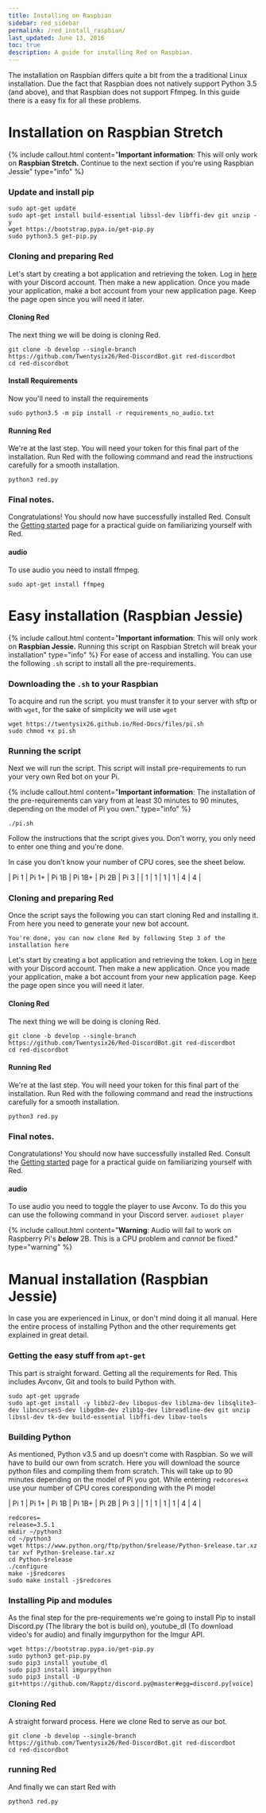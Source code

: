 ```yaml
---
title: Installing on Raspbian
sidebar: red_sidebar
permalink: /red_install_raspbian/
last_updated: June 13, 2016
toc: true
description: A guide for installing Red on Raspbian.
---
```


The installation on Raspbian differs quite a bit from the a traditional Linux installation.
Due the fact that Raspbian does not natively support Python 3.5 (and above),
and that Raspbian does not support Ffmpeg. In this guide there is a easy fix for all these problems.

# Installation on Raspbian Stretch
{% include callout.html content="**Important information**: This will only work on **Raspbian Stretch.** Continue to the next section if you're using Raspbian Jessie" type="info" %}

### Update and install pip

```
sudo apt-get update
sudo apt-get install build-essential libssl-dev libffi-dev git unzip -y
wget https://bootstrap.pypa.io/get-pip.py
sudo python3.5 get-pip.py
```

### Cloning and preparing Red

Let's start by creating a bot application and retrieving the token.
Log in [here](https://discordapp.com/developers/applications/me) with your Discord account.
Then make a new application. Once you made your application, make a bot account from your new application page.
Keep the page open since you will need it later.

#### Cloning Red
The next thing we will be doing is cloning Red.

```
git clone -b develop --single-branch https://github.com/Twentysix26/Red-DiscordBot.git red-discordbot
cd red-discordbot
```

#### Install Requirements
Now you'll need to install the requirements 

```
sudo python3.5 -m pip install -r requirements_no_audio.txt
```

#### Running Red
We're at the last step. You will need your token for this final part of the installation.
Run Red with the following command and read the instructions carefully for a smooth installation.

```
python3 red.py
```

### Final notes.
Congratulations! You should now have successfully installed Red.
Consult the [Getting started](/Red-Docs/red_getting_started/) page for a practical guide on familiarizing yourself with Red.

#### audio
To use audio you need to install ffmpeg. 

```
sudo apt-get install ffmpeg
```

# Easy installation (**Raspbian Jessie**)
{% include callout.html content="**Important information**: This will only work on **Raspbian Jessie.** Running this script on Raspbian Stretch will break your installation" type="info" %}
For ease of access and installing.
You can use the following ``.sh`` script to install all the pre-requirements.

### Downloading the ``.sh`` to your Raspbian
To acquire and run the script. you must transfer it to your server with sftp or with ``wget``,
for the sake of simplicity we will use ``wget``

```
wget https://twentysix26.github.io/Red-Docs/files/pi.sh
sudo chmod +x pi.sh
```

### Running the script
Next we will run the script.
This script will install pre-requirements to run your very own Red bot on your Pi.

{% include callout.html content="**Important information**: The installation of the pre-requirements can vary from at least 30 minutes to 90 minutes, depending on the model of Pi you own." type="info" %}

```
./pi.sh
```

Follow the instructions that the script gives you.
Don't worry, you only need to enter one thing and you're done.

In case you don't know your number of CPU cores, see the sheet below.

| Pi 1 	| Pi 1+ 	| Pi 1B 	| Pi 1B+ 	| Pi 2B 	| Pi 3 	|
| 1    	| 1     	| 1     	| 1      	| 4     	| 4    	|

### Cloning and preparing Red
Once the script says the following you can start cloning Red and installing it.
From here you need to generate your new bot account.

```
You're done, you can now clone Red by following Step 3 of the installation here
```

Let's start by creating a bot application and retrieving the token.
Log in [here](https://discordapp.com/developers/applications/me) with your Discord account.
Then make a new application. Once you made your application, make a bot account from your new application page.
Keep the page open since you will need it later.

#### Cloning Red
The next thing we will be doing is cloning Red.

```
git clone -b develop --single-branch https://github.com/Twentysix26/Red-DiscordBot.git red-discordbot
cd red-discordbot
```

#### Running Red
We're at the last step. You will need your token for this final part of the installation.
Run Red with the following command and read the instructions carefully for a smooth installation.

```
python3 red.py
```

### Final notes.
Congratulations! You should now have successfully installed Red.
Consult the [Getting started](/Red-Docs/red_getting_started/) page for a practical guide on familiarizing yourself with Red.

#### audio
To use audio you need to toggle the player to use Avconv. To do this you can use the following command in your Discord server. ``audioset player``

{% include callout.html content="**Warning**: Audio will fail to work on Raspberry Pi's ***below*** 2B. This is a CPU problem and *cannot* be fixed." type="warning" %}


# Manual installation (Raspbian Jessie)
In case you are experienced in Linux, or don't mind doing it all manual. Here the entire process of installing Python and the other requirements get explained in great detail.

### Getting the easy stuff from ``apt-get``
This part is straight forward. Getting all the requirements for Red. This includes Avconv, Git and tools to build Python with.

```
sudo apt-get upgrade
sudo apt-get install -y libbz2-dev libopus-dev liblzma-dev libsqlite3-dev libncurses5-dev libgdbm-dev zlib1g-dev libreadline-dev git unzip libssl-dev tk-dev build-essential libffi-dev libav-tools
```

### Building Python
As mentioned, Python v3.5 and up doesn't come with Raspbian.
So we will have to build our own from scratch.
Here you will download the source python files and compiling them from scratch.
This will take up to 90 minutes depending on the model of Pi you got.
While entering ``redcores=x`` use your number of CPU cores coresponding with the Pi model

| Pi 1 	| Pi 1+ 	| Pi 1B 	| Pi 1B+ 	| Pi 2B 	| Pi 3 	|
| 1    	| 1     	| 1     	| 1      	| 4     	| 4    	|

```
redcores=
release=3.5.1
mkdir ~/python3
cd ~/python3
wget https://www.python.org/ftp/python/$release/Python-$release.tar.xz
tar xvf Python-$release.tar.xz
cd Python-$release
./configure
make -j$redcores
sudo make install -j$redcores
```

### Installing Pip and modules
As the final step for the pre-requirements we're going to install Pip to install Discord.py (The library the bot is build on),
youtube_dl (To download video's for audio) and finally imgurpython for the Imgur API.

```
wget https://bootstrap.pypa.io/get-pip.py
sudo python3 get-pip.py
sudo pip3 install youtube_dl
sudo pip3 install imgurpython
sudo pip3 install -U git+https://github.com/Rapptz/discord.py@master#egg=discord.py[voice]
```

### Cloning Red
A straight forward process. Here we clone Red to serve as our bot.

```
git clone -b develop --single-branch https://github.com/Twentysix26/Red-DiscordBot.git red-discordbot
cd red-discordbot
```

### running Red
And finally we can start Red with

```
python3 red.py
```
